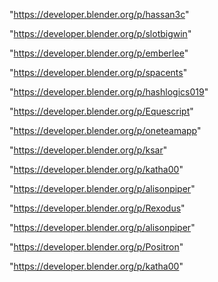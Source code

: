 "https://developer.blender.org/p/hassan3c"

"https://developer.blender.org/p/slotbigwin"

"https://developer.blender.org/p/emberlee"

"https://developer.blender.org/p/spacents"

"https://developer.blender.org/p/hashlogics019"

"https://developer.blender.org/p/Equescript"

"https://developer.blender.org/p/oneteamapp"

"https://developer.blender.org/p/ksar"

"https://developer.blender.org/p/katha00"

"https://developer.blender.org/p/alisonpiper"

 
"https://developer.blender.org/p/Rexodus"


"https://developer.blender.org/p/alisonpiper"


"https://developer.blender.org/p/Positron"


"https://developer.blender.org/p/katha00"


 
